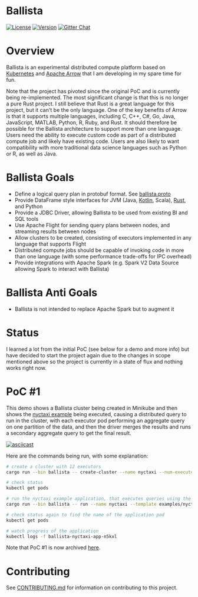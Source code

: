 # Ballista


[![License](https://img.shields.io/badge/License-Apache%202.0-blue.svg)](https://opensource.org/licenses/Apache-2.0)
[![Version](https://img.shields.io/crates/v/ballista.svg)](https://crates.io/crates/ballista)
[![Gitter Chat](https://badges.gitter.im/ballista-rs/community.svg)](https://gitter.im/ballista-rs/community?utm_source=badge&utm_medium=badge&utm_campaign=pr-badge&utm_content=badge)

# Overview

Ballista is an experimental distributed compute platform based on [Kubernetes](https://kubernetes.io/) and [Apache Arrow](https://arrow.apache.org/) that I am developing in my spare time for fun. 

Note that the project has pivoted since the original PoC and is currently being re-implemented. The most significant change is that this is no longer a pure Rust project. I still believe that Rust is a great language for this project, but it can't be the only language. One of the key benefits of Arrow is that it supports multiple languages, including C, C++, C#, Go, Java, JavaScript, MATLAB, Python, R, Ruby, and Rust. It should therefore be possible for the Ballista architecture to support more than one language. Users need the ability to execute custom code as part of a distributed compute job and likely have existing code. Users are also likely to want compatibility with more traditional data science languages such as Python or R, as well as Java.

# Ballista Goals

- Define a logical query plan in protobuf format. See [ballista.proto](proto/ballista.proto)
- Provide DataFrame style interfaces for JVM (Java, [Kotlin](jvm/client/src/main/kotlin/DataFrame.kt), Scala), [Rust](rust/src/dataframe.rs), and Python
- Provide a JDBC Driver, allowing Ballista to be used from existing BI and SQL tools
- Use Apache Flight for sending query plans between nodes, and streaming results between nodes
- Allow clusters to be created, consisting of executors implemented in any language that supports Flight
- Distributed compute jobs should be capable of invoking code in more than one language (with some performance trade-offs for IPC overhead)
- Provide integrations with Apache Spark (e.g. Spark V2 Data Source allowing Spark to interact with Ballista)

# Ballista Anti Goals

- Ballista is not intended to replace Apache Spark but to augment it

# Status

I learned a lot from the initial PoC (see below for a demo and more info) but have decided to start the project again due to the changes in scope mentioned above so the project is currently in a state of flux and nothing works right now. 

# PoC #1

This demo shows a Ballista cluster being created in Minikube and then shows the [nyctaxi example](examples/nyctaxi) being executed, causing a distributed query to run in the cluster, with each executor pod performing an aggregate query on one partition of the data, and then the driver merges the results and runs a secondary aggregate query to get the final result. 

[![asciicast](https://asciinema.org/a/SArI3f8PVFjgc45wHubEQQnca.svg)](https://asciinema.org/a/UCdmelZpxeACYVSeAlGHSWBRr)

Here are the commands being run, with some explanation:

```bash
# create a cluster with 12 executors
cargo run --bin ballista -- create-cluster --name nyctaxi --num-executors 12 --template examples/nyctaxi/templates/executor.yaml

# check status
kubectl get pods

# run the nyctaxi example application, that executes queries using the executors
cargo run --bin ballista -- run --name nyctaxi --template examples/nyctaxi/templates/application.yaml

# check status again to find the name of the application pod
kubectl get pods

# watch progress of the application
kubectl logs -f ballista-nyctaxi-app-n5kxl
```

Note that PoC #1 is now archived [here](archive/poc1).

# Contributing

See [CONTRIBUTING.md](CONTRIBUTING.md) for information on contributing to this project.




